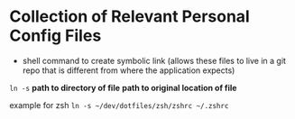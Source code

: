 # Collection of Relevant Personal Config Files

- shell command to create symbolic link (allows these files to live in a git repo that is different from where the application expects)

`ln -s` __path to directory of file__ __path to original location of file__

example for zsh `ln -s ~/dev/dotfiles/zsh/zshrc ~/.zshrc`